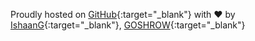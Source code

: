 Proudly hosted on [GitHub](http://www.github.com){:target="_blank"}
with ❤️
by [IshaanG](https://github.com/IshaanG){:target="_blank"},
[GOSHROW](https://github.com/GOSHROW){:target="_blank"}